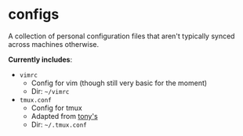 configs
=================

A collection of personal configuration files that aren't typically synced across machines otherwise.

**Currently includes**:
* `vimrc`
    * Config for vim (though still very basic for the moment)
    * Dir: `~/vimrc`
* `tmux.conf`
    * Config for tmux
    * Adapted from [tony's](https://github.com/tony/tmux-config)
    * Dir: `~/.tmux.conf`
